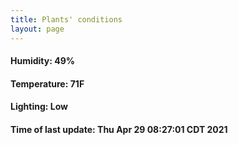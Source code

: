 ```yaml
---
title: Plants' conditions
layout: page
---
```



#### Humidity: 49%
#### Temperature: 71F
#### Lighting: Low
#### Time of last update: Thu Apr 29 08:27:01 CDT 2021
